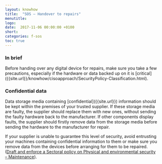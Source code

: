 ```yaml
---
layout: knowhow
title:  "SOS – Handover to repairs"
menutitle:
logo:
date:  2017-11-06 00:00:00 +0100
short:
categories: f-sos
toc: true
---
```


<h3 class="titre-page">In brief</h3>
Before handing over any digital device for repairs, make sure you take a few precautions, especially if the hardware or data backed up on it is [critical]({{site.url}}/knowhow/cisoapproach/SecurityPolicy-Classification.html).

<h3 class="titre-page">Confidential data</h3>
Data storage media containing [confidential]({{site.url}}) information should be kept within the premises of your trusted supplier. If these storage media are faulty, the supplier should replace them with new ones, without sending the faulty hardware back to the manufacturer. If other components display faults, the supplier should firstly remove data from the storage media before sending the hardware to the manufacturer for repair.

If your supplier is unable to guarantee this level of security, avoid entrusting your machines containing confidential information to them or make sure you remove data from the devices before arranging for them to be repaired. ([Draft and enforce a Sectoral policy on Physical and environmental security – Maintenance](({{site.url}}/knowhow/cisoapproach/SecurityPolicy-PhysicalAndEnvironmentalSecurity.html#maintenance))).
